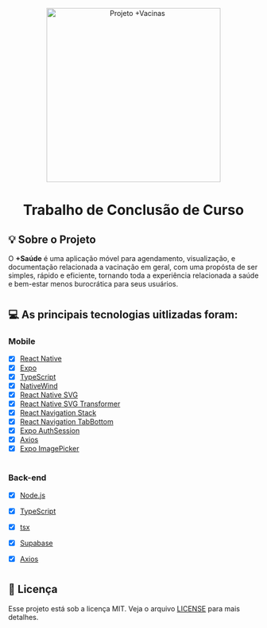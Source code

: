 <p align="center">
  <img width="350" alt="Projeto +Vacinas" title="Projeto +Vacinas" src="https://raw.githubusercontent.com/pcppamplona/appmobile/main/assets/LogoOficial.png" />
  
  <h1 align="center">Trabalho de Conclusão de Curso</h1>


##  💡 Sobre o Projeto

O **+Saúde** é uma aplicação móvel para agendamento, visualização, e documentação relacionada a vacinação em geral, com uma propósta de ser simples, rápido e eficiente, tornando toda a experiência relacionada a saúde e bem-estar menos burocrática para seus usuários.

#

## 💻 As principais tecnologias uitlizadas foram:

### Mobile

- [x] [React Native](https://reactnative.dev/)
- [x] [Expo](https://docs.expo.dev/)
- [x] [TypeScript](https://www.typescriptlang.org/)
- [x] [NativeWind](https://www.nativewind.dev/)
- [x] [React Native SVG](https://github.com/software-mansion/react-native-svg)
- [x] [React Native SVG Transformer](https://github.com/kristerkari/react-native-svg-transformer)
- [x] [React Navigation Stack](https://reactnavigation.org/docs/stack-navigator)
- [x] [React Navigation TabBottom](https://reactnavigation.org/docs/material-bottom-tab-navigator) 
- [x] [Expo AuthSession](https://docs.expo.dev/versions/latest/sdk/auth-session/)
- [x] [Axios](https://axios-http.com/ptbr/docs/intro)
- [x] [Expo ImagePicker](https://docs.expo.dev/versions/latest/sdk/imagepicker/)

#

### Back-end

- [x] [Node.js](https://nodejs.org/)
- [x] [TypeScript](https://www.typescriptlang.org/)
- [x] [tsx](https://github.com/esbuild-kit/tsx)
- [x] [Supabase](https://supabase.com/)
- [x] [Axios](https://axios-http.com/ptbr/docs/intro)


#

## 📝 Licença

Esse projeto está sob a licença MIT. Veja o arquivo [LICENSE](LICENSE) para mais detalhes.

# 
